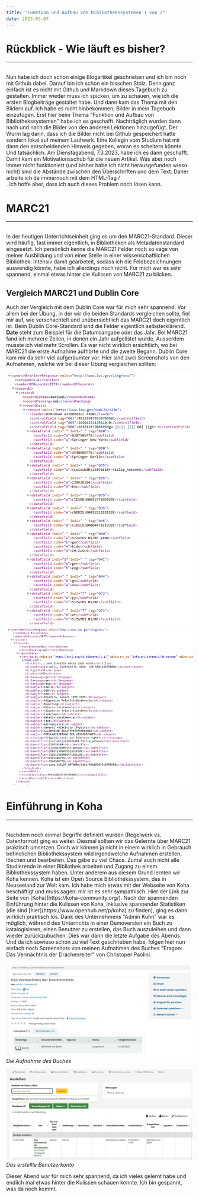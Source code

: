 ```yaml
---
title: "Funktion und Aufbau von Bibliothekssystemen 1 von 2"
date: 2023-03-07
---
```

# Rückblick - Wie läuft es bisher?
---
<br>
Nun habe ich doch schon einige Blogartikel geschrieben und ich bin noch mit Github dabei. Darauf bin ich schon ein bisschen Stolz. Denn ganz einfach ist es nicht
mit Github und Markdown dieses Tagebuch zu gestalten. Immer wieder muss ich spicken, um zu schauen, wie ich die ersten Blogbeiträge gestaltet habe. Und dann kam das
Thema mit den Bildern auf. Ich habe es nicht hinbekommen, Bilder in mein Tagebuch einzufügen. Erst hier beim Thema "Funktion und Aufbau von Bibliothekssystemen" habe 
ich es geschafft. Nachträglich wurden dann nach und nach die Bilder von den anderen Lektionen hinzugefügt.
Der Wurm lag darin, dass ich die Bilder nicht bei Github gespeichert hatte sondern lokal auf meinem Laufwerk. Eine Kollegin vom Studium hat mir dann den 
entscheidenden Hinweis gegeben, woran es scheitern könnte. Und tatsächlich. Am Dienstagabend, 7.3.2023, habe ich es dann geschafft. Damit kam ein Motivationsschub für
die neuen Artikel.
Was aber noch immer nicht funktioniert (und bisher habe ich nicht herausgefunden wieso nicht) sind die Abstände zwischen den Überschriften und dem Text. Daher arbeite
ich da immernoch mit dem HTML-Tag /<br>. Ich hoffe aber, dass ich auch dieses Problem noch lösen kann.
<br>

# MARC21
---
<br>
In der heutigen Unterrichtseinheit ging es um den MARC21-Standard. Dieser wird häufig, fast immer eigentlich, in Bibliotheken als Metadatenstandard eingesetzt. Ich 
persönlich kenne die MARC21 Felder noch so vage von meiner Ausbildung und von einer Stelle in einer wissenschaftlichen Bibliothek. Intensiv damit gearbeteit, sodass
ich die Feldbezeichnungen auswendig könnte, habe ich allerdings noch nicht. 
Für mich war es sehr spannend, einmal etwas hinter die Kulissen von MARC21 zu blicken. 

## Vergleich MARC21 und Dublin Core  

Auch der Vergleich mit dem Dublin Core war für mich sehr spannend. Vor allem 
bei der Übung, in der wir die beiden Standards vergleichen sollte, fiel mir auf, wie verschachtelt und unübersichtlich das MARC21 doch eigentlich ist. 
Beim Dublin Core-Standard sind die Felder eigentlich selbsterklärend. **Date** steht zum Beispiel für die Datumsangabe oder das Jahr. Bei MARC21 fand 
ich mehrere Zeilen, in denen ein Jahr aufgelistet wurde. Ausserdem musste ich viel mehr Scrollen. Es war nicht wirklich ersichtlich, wo bei MARC21 die erste 
Aufnahme aufhörte und die zweite Begann. Dublin Core kam mir da sehr viel aufgeräumter vor.
Hier sind zwei Screenshots von den Aufnahmen, welche wir bei dieser Übung vergleichen sollten:

![MARC21](https://github.com/tanyaZoller/Lerntagebuch-BAIN/blob/master/_img/MARC21.png?raw=true)
![Dublin Core](https://github.com/tanyaZoller/Lerntagebuch-BAIN/blob/master/_img/DublinCore.png?raw=true) 

# Einführung in Koha
---
<br>
Nachdem noch einmal Begriffe definiert wurden (Regelwerk vs. Datenformat) ging es weiter. Diesmal sollten wir das Gelernte über MARC21 praktisch umsetzen. Doch
wir können ja nicht in einem wirklich in Gebrauch befindlichen Bibliothekssystem wild irgendwelche Aufnahmen erstellen, löschen und bearbeiten. Das gäbe zu viel 
Chaos. Zumal auch nicht alle Studierende in einer Bibliothek arbeiten und Zugang zu einem Bibliothekssystem haben. Unter anderem aus diesem Grund lernten wir Koha
kennen. Koha ist ein Open Source Bibliothekssystem, das in Neuseeland zur Welt kam. Ich habe mich etwas mit der Webseite von Koha beschäftigt und muss sagen: 
mir ist es sehr sympathisch. Hier der Link zur Seite von [Koha](https://koha-community.org/).
Nach der spannenden Einführung hinter die Kulissen von Koha, inklusive spannender Statistiken (die sind [hier](https://www.openhub.net/p/koha) zu finden), ging es dann
wirklich praktisch los. Dank des Unternehmens "Admin Kuhn" war es möglich, während des Unterrichts in einer Demoversion ein Buch zu katalogisieren, einen Benutzer
zu erstellen, das Buch auszuleihen und dann wieder zurückzubuchen. Dies war dann die letzte Aufgabe des Abends.
Und da ich sowieso schon zu viel Text geschrieben habe, folgen hier nun einfach noch Screenshots von meinen Aufnahmen des Buches "Eragon: Das Vermächtnis der 
Drachenreiter" von Christoper Paolini.

![Aufnahme](https://github.com/tanyaZoller/Lerntagebuch-BAIN/blob/master/_img/AufgenommenesBuch.png?raw=true)
*Die Aufnahme des Buches*  

![Test](https://github.com/tanyaZoller/Lerntagebuch-BAIN/blob/master/_img/Konto.jpg?raw=true1])
*Das erstellte Benutzerkonto*

Dieser Abend war für mich sehr spannend, da ich vieles gelernt habe und endlich mal etwas hinter die Kulissen schauen konnte. 
Ich bin gespannt, was da noch kommt.
